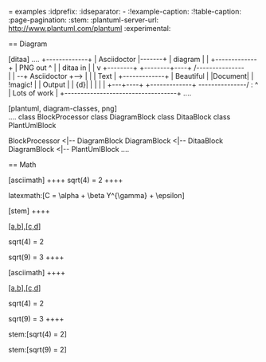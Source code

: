 = examples
:idprefix:
:idseparator: -
:!example-caption:
:!table-caption:
:page-pagination:
:stem:
:plantuml-server-url: http://www.plantuml.com/plantuml
:experimental:

== Diagram

[ditaa]
....
                   +-------------+
                   | Asciidoctor |-------+
                   |   diagram   |       |
                   +-------------+       | PNG out
                       ^                 |
                       | ditaa in        |
                       |                 v
 +--------+   +--------+----+    /---------------\
 |        | --+ Asciidoctor +--> |               |
 |  Text  |   +-------------+    |   Beautiful   |
 |Document|   |   !magic!   |    |    Output     |
 |     {d}|   |             |    |               |
 +---+----+   +-------------+    \---------------/
     :                                   ^
     |          Lots of work             |
     +-----------------------------------+
....


[plantuml, diagram-classes, png]     
....
class BlockProcessor
class DiagramBlock
class DitaaBlock
class PlantUmlBlock

BlockProcessor <|-- DiagramBlock
DiagramBlock <|-- DitaaBlock
DiagramBlock <|-- PlantUmlBlock
....

== Math

[asciimath]
++++
sqrt(4) = 2
++++

latexmath:[C = \alpha + \beta Y^{\gamma} + \epsilon]

[stem]
++++

[[a,b],[c,d]]((n),(k))

sqrt(4) = 2

sqrt(9) = 3
++++

[asciimath]
++++

[[a,b],[c,d]]((n),(k))

sqrt(4) = 2

sqrt(9) = 3
++++


stem:[sqrt(4) = 2]

stem:[sqrt(9) = 2]


